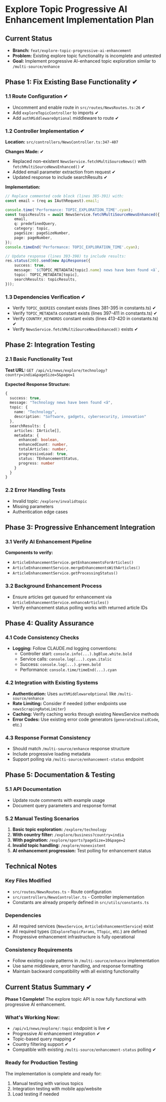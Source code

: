 # Explore Topic Progressive AI Enhancement Implementation Plan

## Current Status
- **Branch:** `feat/explore-topic-progressive-ai-enhancement`
- **Problem:** Existing explore topic functionality is incomplete and untested
- **Goal:** Implement progressive AI-enhanced topic exploration similar to `/multi-source/enhance`


## Phase 1: Fix Existing Base Functionality ✔︎

### 1.1 Route Configuration ✔︎
- Uncomment and enable route in `src/routes/NewsRoutes.ts:26` ✔︎
- Add `exploreTopicController` to imports ✔︎
- Add `authMiddlewareOptional` middleware to route ✔︎

### 1.2 Controller Implementation ✔︎
**Location:** `src/controllers/NewsController.ts:347-407`

**Changes Made:** ✔︎
- Replaced non-existent `NewsService.fetchMultiSourceNews()` with `fetchMultiSourceNewsEnhanced()` ✔︎
- Added email parameter extraction from request ✔︎
- Updated response to include searchResults ✔︎

**Implementation:**
```typescript
// Replace commented code block (lines 385-391) with:
const email = (req as IAuthRequest).email;

console.time('Performance: TOPIC_EXPLORATION_TIME'.cyan);
const topicResults = await NewsService.fetchMultiSourceNewsEnhanced({
    email,
    q: predefinedQuery,
    category: topic,
    pageSize: pageSizeNumber,
    page: pageNumber,
});
console.timeEnd('Performance: TOPIC_EXPLORATION_TIME'.cyan);

// Update response (lines 393-398) to include results:
res.status(200).send(new ApiResponse({
    success: true,
    message: `${TOPIC_METADATA[topic].name} news have been found <â`,
    topic: TOPIC_METADATA[topic],
    searchResults: topicResults,
}));
```

### 1.3 Dependencies Verification ✔︎
- Verify `TOPIC_QUERIES` constant exists (lines 381-395 in constants.ts) ✔︎
- Verify `TOPIC_METADATA` constant exists (lines 397-411 in constants.ts) ✔︎
- Verify `COUNTRY_KEYWORDS` constant exists (lines 413-420 in constants.ts) ✔︎
- Verify `NewsService.fetchMultiSourceNewsEnhanced()` exists ✔︎


## Phase 2: Integration Testing

### 2.1 Basic Functionality Test
**Test URL:** `GET /api/v1/news/explore/technology?country=india&pageSize=5&page=1`

**Expected Response Structure:**
```typescript
{
  success: true,
  message: "Technology news have been found <â",
  topic: {
    name: "Technology",
    description: "Software, gadgets, cybersecurity, innovation"
  },
  searchResults: {
    articles: IArticle[],
    metadata: {
      enhanced: boolean,
      enhancedCount: number,
      totalArticles: number,
      progressiveLoad: true,
      status: TEnhancementStatus,
      progress: number
    }
  }
}
```

### 2.2 Error Handling Tests
- Invalid topic: `/explore/invalidtopic`
- Missing parameters
- Authentication edge cases

## Phase 3: Progressive Enhancement Integration

### 3.1 Verify AI Enhancement Pipeline
**Components to verify:**
- `ArticleEnhancementService.getEnhancementsForArticles()`
- `ArticleEnhancementService.mergeEnhancementsWithArticles()`
- `ArticleEnhancementService.getProcessingStatus()`

### 3.2 Background Enhancement Process
- Ensure articles get queued for enhancement via `ArticleEnhancementService.enhanceArticles()`
- Verify enhancement status polling works with returned article IDs

## Phase 4: Quality Assurance

### 4.1 Code Consistency Checks
- **Logging:** Follow CLAUDE.md logging conventions:
    - Controller start: `console.info(...).bgBlue.white.bold`
    - Service calls: `console.log(...).cyan.italic`
    - Success: `console.log(...).green.bold`
    - Performance: `console.time/timeEnd(...).cyan`

### 4.2 Integration with Existing Systems
- **Authentication:** Uses `authMiddlewareOptional` like `/multi-source/enhance`
- **Rate Limiting:** Consider if needed (other endpoints use `newsScrapingRateLimiter`)
- **Caching:** Verify caching works through existing NewsService methods
- **Error Codes:** Use existing error code generators (`generateInvalidCode`, etc.)

### 4.3 Response Format Consistency
- Should match `/multi-source/enhance` response structure
- Include progressive loading metadata
- Support polling via `/multi-source/enhancement-status` endpoint

## Phase 5: Documentation & Testing

### 5.1 API Documentation
- Update route comments with example usage
- Document query parameters and response format

### 5.2 Manual Testing Scenarios
1. **Basic topic exploration:** `/explore/technology`
2. **With country filter:** `/explore/business?country=india`
3. **With pagination:** `/explore/sports?pageSize=10&page=2`
4. **Invalid topic handling:** `/explore/nonexistent`
5. **AI enhancement progression:** Test polling for enhancement status

## Technical Notes

### Key Files Modified
- `src/routes/NewsRoutes.ts` - Route configuration
- `src/controllers/NewsController.ts` - Controller implementation
- Constants are already properly defined in `src/utils/constants.ts`

### Dependencies
- All required services (`NewsService`, `ArticleEnhancementService`) exist
- All required types (`IExploreTopicParams`, `TTopic`, etc.) are defined
- Progressive enhancement infrastructure is fully operational

### Consistency Requirements
- Follow existing code patterns in `/multi-source/enhance` implementation
- Use same middleware, error handling, and response formatting
- Maintain backward compatibility with all existing functionality

## Current Status Summary ✔︎
**Phase 1 Complete!** The explore topic API is now fully functional with progressive AI enhancement.

### What's Working Now:
- `/api/v1/news/explore/:topic` endpoint is live ✔︎
- Progressive AI enhancement integration ✔︎
- Topic-based query mapping ✔︎
- Country filtering support ✔︎
- Compatible with existing `/multi-source/enhancement-status` polling ✔︎

### Ready for Production Testing
The implementation is complete and ready for:
1. Manual testing with various topics
2. Integration testing with mobile app/website
3. Load testing if needed
